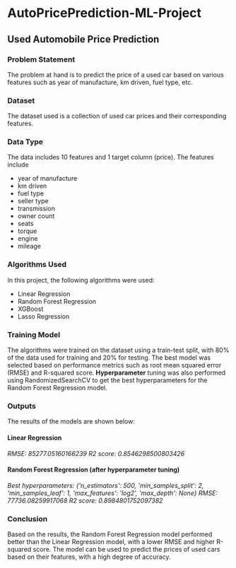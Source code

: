 # AutoPricePrediction-ML-Project
## Used Automobile Price Prediction

### Problem Statement
The problem at hand is to predict the price of a used car based on various features such as year of manufacture, km driven, fuel type, etc.

### Dataset
The dataset used is a collection of used car prices and their corresponding features.

### Data Type
The data includes 10 features and 1 target column (price). 
The features include

* year of manufacture
* km driven
* fuel type
* seller type
* transmission
* owner count
* seats
* torque
* engine
* mileage

### Algorithms Used
In this project, the following algorithms were used:

* Linear Regression
* Random Forest Regression
* XGBoost
* Lasso Regression

### Training Model
The algorithms were trained on the dataset using a train-test split, with 80% of the data used for training and 20% for testing. 
The best model was selected based on performance metrics such as root mean squared error (RMSE) and R-squared score.
**Hyperparameter** tuning was also performed using RandomizedSearchCV to get the best hyperparameters for the Random Forest Regression model.

### Outputs
The results of the models are shown below:

#### Linear Regression
*RMSE: 85277.05160166239*
*R2 score: 0.8546298500803426*

#### Random Forest Regression (after hyperparameter tuning)
*Best hyperparameters: {'n_estimators': 500, 'min_samples_split': 2, 'min_samples_leaf': 1, 'max_features': 'log2', 'max_depth': None}*
*RMSE: 77736.08259917068*
*R2 score: 0.8984801752097382*

### Conclusion
Based on the results, the Random Forest Regression model performed better than the Linear Regression model, 
with a lower RMSE and higher R-squared score. 
The model can be used to predict the prices of used cars based on their features, with a high degree of accuracy.
